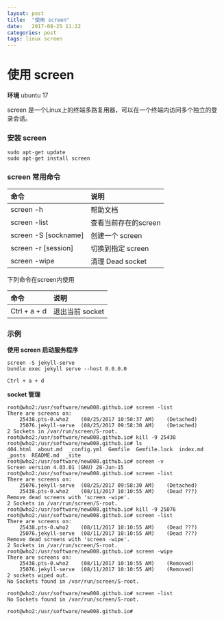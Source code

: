 ```yaml
---
layout: post
title:  "使用 screen"
date:   2017-08-25 11:22
categories: post
tags: linux screen
---
```


# 使用 screen

**环境** ubuntu 17

screen 是一个Linux上的终端多路复用器，可以在一个终端内访问多个独立的登录会话。

### 安装 screen

  
``` 
sudo apt-get update
sudo apt-get install screen

```

### screen 常用命令

|命令|说明|
|:--|:--|
|screen -h|帮助文档|
|screen -list|查看当前存在的screen|
|screen -S [sockname]|创建一个 screen|
|screen -r [session]|切换到指定 screen|
|screen -wipe|清理 Dead socket|

下列命令在screen内使用

|命令|说明|
|:--|:--|
|Ctrl + a + d|退出当前 socket|

### 示例

**使用 screen 启动服务程序**
```
screen -S jekyll-serve
bundle exec jekyll serve --host 0.0.0.0

Ctrl + a + d

```

**socket 管理**
```
root@who2:/usr/software/new008.github.io# screen -list
There are screens on:
	25438.pts-0.who2	(08/25/2017 10:50:37 AM)	(Detached)
	25076.jekyll-serve	(08/25/2017 09:58:30 AM)	(Detached)
2 Sockets in /var/run/screen/S-root.
root@who2:/usr/software/new008.github.io# kill -9 25438
root@who2:/usr/software/new008.github.io# ls
404.html  about.md  _config.yml  Gemfile  Gemfile.lock  index.md  _posts  README.md  _site
root@who2:/usr/software/new008.github.io# screen -v
Screen version 4.03.01 (GNU) 28-Jun-15
root@who2:/usr/software/new008.github.io# screen -list
There are screens on:
	25076.jekyll-serve	(08/25/2017 09:58:30 AM)	(Detached)
	25438.pts-0.who2	(08/11/2017 10:10:55 AM)	(Dead ???)
Remove dead screens with 'screen -wipe'.
2 Sockets in /var/run/screen/S-root.
root@who2:/usr/software/new008.github.io# kill -9 25076
root@who2:/usr/software/new008.github.io# screen -list
There are screens on:
	25438.pts-0.who2	(08/11/2017 10:10:55 AM)	(Dead ???)
	25076.jekyll-serve	(08/11/2017 10:10:55 AM)	(Dead ???)
Remove dead screens with 'screen -wipe'.
2 Sockets in /var/run/screen/S-root.
root@who2:/usr/software/new008.github.io# screen -wipe
There are screens on:
	25438.pts-0.who2	(08/11/2017 10:10:55 AM)	(Removed)
	25076.jekyll-serve	(08/11/2017 10:10:55 AM)	(Removed)
2 sockets wiped out.
No Sockets found in /var/run/screen/S-root.

root@who2:/usr/software/new008.github.io# screen -list
No Sockets found in /var/run/screen/S-root.

root@who2:/usr/software/new008.github.io# 


```
